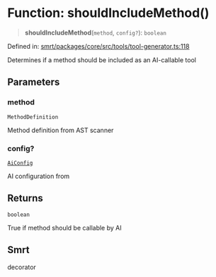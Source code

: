 # Function: shouldIncludeMethod()

> **shouldIncludeMethod**(`method`, `config?`): `boolean`

Defined in: [smrt/packages/core/src/tools/tool-generator.ts:118](https://github.com/happyvertical/smrt/blob/71a16025d52b026725fd522a392015e67e1d6489/packages/core/src/tools/tool-generator.ts#L118)

Determines if a method should be included as an AI-callable tool

## Parameters

### method

`MethodDefinition`

Method definition from AST scanner

### config?

[`AiConfig`](../interfaces/AiConfig.md)

AI configuration from

## Returns

`boolean`

True if method should be callable by AI

## Smrt

decorator
